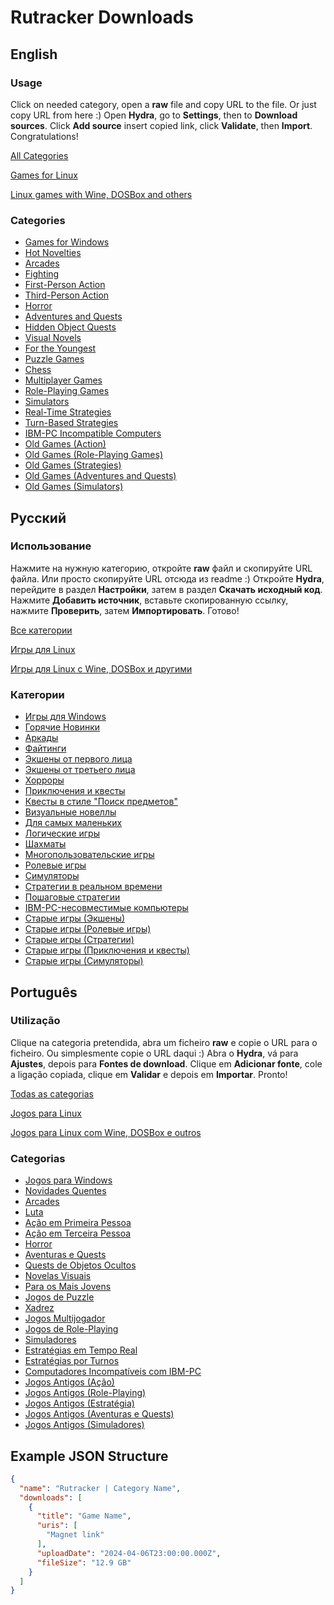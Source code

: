 # Rutracker Downloads

## English
### Usage

Click on needed category, open a **raw** file and copy URL to the file. Or just copy URL from here :)
Open **Hydra**, go to **Settings**, then to **Download sources**. Click **Add source** insert copied link, click **Validate**, then **Import**. Congratulations!

[All Categories](https://raw.githubusercontent.com/KekitU/rutracker-hydra-links/main/all_categories.json)

[Games for Linux](https://raw.githubusercontent.com/KekitU/rutracker-hydra-links/main/Categories/1992.json)

[Linux games with Wine, DOSBox and others](https://raw.githubusercontent.com/KekitU/rutracker-hydra-links/main/Categories/2059.json)

### Categories

- [Games for Windows](https://raw.githubusercontent.com/KekitU/rutracker-hydra-links/main/Categories/5.json)
- [Hot Novelties](https://raw.githubusercontent.com/KekitU/rutracker-hydra-links/main/Categories/635.json)
- [Arcades](https://raw.githubusercontent.com/KekitU/rutracker-hydra-links/main/Categories/127.json)
- [Fighting](https://raw.githubusercontent.com/KekitU/rutracker-hydra-links/main/Categories/2203.json)
- [First-Person Action](https://raw.githubusercontent.com/KekitU/rutracker-hydra-links/main/Categories/647.json)
- [Third-Person Action](https://raw.githubusercontent.com/KekitU/rutracker-hydra-links/main/Categories/646.json)
- [Horror](https://raw.githubusercontent.com/KekitU/rutracker-hydra-links/main/Categories/50.json)
- [Adventures and Quests](https://raw.githubusercontent.com/KekitU/rutracker-hydra-links/main/Categories/53.json)
- [Hidden Object Quests](https://raw.githubusercontent.com/KekitU/rutracker-hydra-links/main/Categories/1008.json)
- [Visual Novels](https://raw.githubusercontent.com/KekitU/rutracker-hydra-links/main/Categories/900.json)
- [For the Youngest](https://raw.githubusercontent.com/KekitU/rutracker-hydra-links/main/Categories/128.json)
- [Puzzle Games](https://raw.githubusercontent.com/KekitU/rutracker-hydra-links/main/Categories/2204.json)
- [Chess](https://raw.githubusercontent.com/KekitU/rutracker-hydra-links/main/Categories/278.json)
- [Multiplayer Games](https://raw.githubusercontent.com/KekitU/rutracker-hydra-links/main/Categories/2118.json)
- [Role-Playing Games](https://raw.githubusercontent.com/KekitU/rutracker-hydra-links/main/Categories/52.json)
- [Simulators](https://raw.githubusercontent.com/KekitU/rutracker-hydra-links/main/Categories/54.json)
- [Real-Time Strategies](https://raw.githubusercontent.com/KekitU/rutracker-hydra-links/main/Categories/51.json)
- [Turn-Based Strategies](https://raw.githubusercontent.com/KekitU/rutracker-hydra-links/main/Categories/2226.json)
- [IBM-PC Incompatible Computers](https://raw.githubusercontent.com/KekitU/rutracker-hydra-links/main/Categories/2228.json)
- [Old Games (Action)](https://raw.githubusercontent.com/KekitU/rutracker-hydra-links/main/Categories/1310.json)
- [Old Games (Role-Playing Games)](https://raw.githubusercontent.com/KekitU/rutracker-hydra-links/main/Categories/2410.json)
- [Old Games (Strategies)](https://raw.githubusercontent.com/KekitU/rutracker-hydra-links/main/Categories/2205.json)
- [Old Games (Adventures and Quests)](https://raw.githubusercontent.com/KekitU/rutracker-hydra-links/main/Categories/2225.json)
- [Old Games (Simulators)](https://raw.githubusercontent.com/KekitU/rutracker-hydra-links/main/Categories/2206.json)


## Русский

### Использование

Нажмите на нужную категорию, откройте **raw** файл и скопируйте URL файла. Или просто скопируйте URL отсюда из readme :)
Откройте **Hydra**, перейдите в раздел **Настройки**, затем в раздел **Скачать исходный код**. Нажмите **Добавить источник**, вставьте скопированную ссылку, нажмите **Проверить**, затем **Импортировать**. Готово!

[Все категории](https://raw.githubusercontent.com/KekitU/rutracker-hydra-links/main/all_categories.json)

[Игры для Linux](https://raw.githubusercontent.com/KekitU/rutracker-hydra-links/main/Categories/1992.json)

[Игры для Linux с Wine, DOSBox и другими](https://raw.githubusercontent.com/KekitU/rutracker-hydra-links/main/Categories/2059.json)

### Категории

- [Игры для Windows](https://raw.githubusercontent.com/KekitU/rutracker-hydra-links/main/Categories/5.json)
- [Горячие Новинки](https://raw.githubusercontent.com/KekitU/rutracker-hydra-links/main/Categories/635.json)
- [Аркады](https://raw.githubusercontent.com/KekitU/rutracker-hydra-links/main/Categories/127.json)
- [Файтинги](https://raw.githubusercontent.com/KekitU/rutracker-hydra-links/main/Categories/2203.json)
- [Экшены от первого лица](https://raw.githubusercontent.com/KekitU/rutracker-hydra-links/main/Categories/647.json)
- [Экшены от третьего лица](https://raw.githubusercontent.com/KekitU/rutracker-hydra-links/main/Categories/646.json)
- [Хорроры](https://raw.githubusercontent.com/KekitU/rutracker-hydra-links/main/Categories/50.json)
- [Приключения и квесты](https://raw.githubusercontent.com/KekitU/rutracker-hydra-links/main/Categories/53.json)
- [Квесты в стиле "Поиск предметов"](https://raw.githubusercontent.com/KekitU/rutracker-hydra-links/main/Categories/1008.json)
- [Визуальные новеллы](https://raw.githubusercontent.com/KekitU/rutracker-hydra-links/main/Categories/900.json)
- [Для самых маленьких](https://raw.githubusercontent.com/KekitU/rutracker-hydra-links/main/Categories/128.json)
- [Логические игры](https://raw.githubusercontent.com/KekitU/rutracker-hydra-links/main/Categories/2204.json)
- [Шахматы](https://raw.githubusercontent.com/KekitU/rutracker-hydra-links/main/Categories/278.json)
- [Многопользовательские игры](https://raw.githubusercontent.com/KekitU/rutracker-hydra-links/main/Categories/2118.json)
- [Ролевые игры](https://raw.githubusercontent.com/KekitU/rutracker-hydra-links/main/Categories/52.json)
- [Симуляторы](https://raw.githubusercontent.com/KekitU/rutracker-hydra-links/main/Categories/54.json)
- [Стратегии в реальном времени](https://raw.githubusercontent.com/KekitU/rutracker-hydra-links/main/Categories/51.json)
- [Пошаговые стратегии](https://raw.githubusercontent.com/KekitU/rutracker-hydra-links/main/Categories/2226.json)
- [IBM-PC-несовместимые компьютеры](https://raw.githubusercontent.com/KekitU/rutracker-hydra-links/main/Categories/2228.json)
- [Старые игры (Экшены)](https://raw.githubusercontent.com/KekitU/rutracker-hydra-links/main/Categories/1310.json)
- [Старые игры (Ролевые игры)](https://raw.githubusercontent.com/KekitU/rutracker-hydra-links/main/Categories/2410.json)
- [Старые игры (Стратегии)](https://raw.githubusercontent.com/KekitU/rutracker-hydra-links/main/Categories/2205.json)
- [Старые игры (Приключения и квесты)](https://raw.githubusercontent.com/KekitU/rutracker-hydra-links/main/Categories/2225.json)
- [Старые игры (Симуляторы)](https://raw.githubusercontent.com/KekitU/rutracker-hydra-links/main/Categories/2206.json)

## Português

### Utilização

Clique na categoria pretendida, abra um ficheiro **raw** e copie o URL para o ficheiro. Ou simplesmente copie o URL daqui :)
Abra o **Hydra**, vá para **Ajustes**, depois para **Fontes de download**. Clique em **Adicionar fonte**, cole a ligação copiada, clique em **Validar** e depois em **Importar**. Pronto!

[Todas as categorias](https://raw.githubusercontent.com/KekitU/rutracker-hydra-links/main/all_categories.json)

[Jogos para Linux](https://raw.githubusercontent.com/KekitU/rutracker-hydra-links/main/Categories/1992.json)

[Jogos para Linux com Wine, DOSBox e outros](https://raw.githubusercontent.com/KekitU/rutracker-hydra-links/main/Categories/2059.json)

### Categorias

- [Jogos para Windows](https://raw.githubusercontent.com/KekitU/rutracker-hydra-links/main/Categories/5.json)
- [Novidades Quentes](https://raw.githubusercontent.com/KekitU/rutracker-hydra-links/main/Categories/635.json)
- [Arcades](https://raw.githubusercontent.com/KekitU/rutracker-hydra-links/main/Categories/127.json)
- [Luta](https://raw.githubusercontent.com/KekitU/rutracker-hydra-links/main/Categories/2203.json)
- [Ação em Primeira Pessoa](https://raw.githubusercontent.com/KekitU/rutracker-hydra-links/main/Categories/647.json)
- [Ação em Terceira Pessoa](https://raw.githubusercontent.com/KekitU/rutracker-hydra-links/main/Categories/646.json)
- [Horror](https://raw.githubusercontent.com/KekitU/rutracker-hydra-links/main/Categories/50.json)
- [Aventuras e Quests](https://raw.githubusercontent.com/KekitU/rutracker-hydra-links/main/Categories/53.json)
- [Quests de Objetos Ocultos](https://raw.githubusercontent.com/KekitU/rutracker-hydra-links/main/Categories/1008.json)
- [Novelas Visuais](https://raw.githubusercontent.com/KekitU/rutracker-hydra-links/main/Categories/900.json)
- [Para os Mais Jovens](https://raw.githubusercontent.com/KekitU/rutracker-hydra-links/main/Categories/128.json)
- [Jogos de Puzzle](https://raw.githubusercontent.com/KekitU/rutracker-hydra-links/main/Categories/2204.json)
- [Xadrez](https://raw.githubusercontent.com/KekitU/rutracker-hydra-links/main/Categories/278.json)
- [Jogos Multijogador](https://raw.githubusercontent.com/KekitU/rutracker-hydra-links/main/Categories/2118.json)
- [Jogos de Role-Playing](https://raw.githubusercontent.com/KekitU/rutracker-hydra-links/main/Categories/52.json)
- [Simuladores](https://raw.githubusercontent.com/KekitU/rutracker-hydra-links/main/Categories/54.json)
- [Estratégias em Tempo Real](https://raw.githubusercontent.com/KekitU/rutracker-hydra-links/main/Categories/51.json)
- [Estratégias por Turnos](https://raw.githubusercontent.com/KekitU/rutracker-hydra-links/main/Categories/2226.json)
- [Computadores Incompatíveis com IBM-PC](https://raw.githubusercontent.com/KekitU/rutracker-hydra-links/main/Categories/2228.json)
- [Jogos Antigos (Ação)](https://raw.githubusercontent.com/KekitU/rutracker-hydra-links/main/Categories/1310.json)
- [Jogos Antigos (Role-Playing)](https://raw.githubusercontent.com/KekitU/rutracker-hydra-links/main/Categories/2410.json)
- [Jogos Antigos (Estratégia)](https://raw.githubusercontent.com/KekitU/rutracker-hydra-links/main/Categories/2205.json)
- [Jogos Antigos (Aventuras e Quests)](https://raw.githubusercontent.com/KekitU/rutracker-hydra-links/main/Categories/2225.json)
- [Jogos Antigos (Simuladores)](https://raw.githubusercontent.com/KekitU/rutracker-hydra-links/main/Categories/2206.json)


## Example JSON Structure

```json
{
  "name": "Rutracker | Category Name",
  "downloads": [
    {
      "title": "Game Name",
      "uris": [
        "Magnet link"
      ],
      "uploadDate": "2024-04-06T23:00:00.000Z",
      "fileSize": "12.9 GB"
    }
  ]
}
